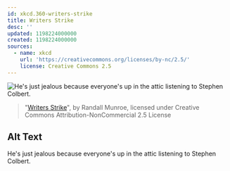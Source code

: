 ```yaml
---
id: xkcd.360-writers-strike
title: Writers Strike
desc: ''
updated: 1198224000000
created: 1198224000000
sources:
  - name: xkcd
    url: 'https://creativecommons.org/licenses/by-nc/2.5/'
    license: Creative Commons 2.5
---
```

![He's just jealous because everyone's up in the attic listening to Stephen Colbert.](https://imgs.xkcd.com/comics/writers_strike.png)
> "[Writers Strike](https://xkcd.com/360/)", by Randall Munroe, licensed under Creative Commons Attribution-NonCommercial 2.5 License

## Alt Text
He's just jealous because everyone's up in the attic listening to Stephen Colbert.

